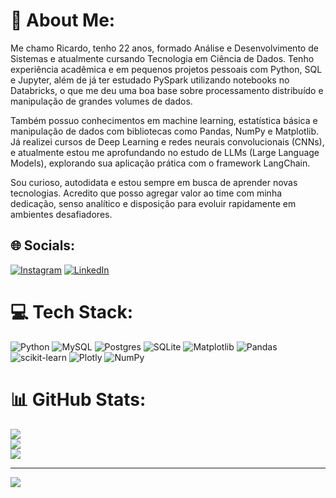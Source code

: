 # 💫 About Me:
Me chamo Ricardo, tenho 22 anos, formado Análise e Desenvolvimento de Sistemas e  atualmente cursando Tecnologia em Ciência de Dados. Tenho experiência acadêmica e em pequenos projetos pessoais com Python, SQL e Jupyter, além de já ter estudado PySpark utilizando notebooks no Databricks, o que me deu uma boa base sobre processamento distribuído e manipulação de grandes volumes de dados.

Também possuo conhecimentos em machine learning, estatística básica e manipulação de dados com bibliotecas como Pandas, NumPy e Matplotlib. Já realizei cursos de Deep Learning e redes neurais convolucionais (CNNs), e atualmente estou me aprofundando no estudo de LLMs (Large Language Models), explorando sua aplicação prática com o framework LangChain.

Sou curioso, autodidata e estou sempre em busca de aprender novas tecnologias. Acredito que posso agregar valor ao time com minha dedicação, senso analítico e disposição para evoluir rapidamente em ambientes desafiadores.


## 🌐 Socials:
[![Instagram](https://img.shields.io/badge/Instagram-%23E4405F.svg?logo=Instagram&logoColor=white)](https://instagram.com/https://www.instagram.com/ricardo_souzaa07/) [![LinkedIn](https://img.shields.io/badge/LinkedIn-%230077B5.svg?logo=linkedin&logoColor=white)](https://linkedin.com/in/https://www.linkedin.com/in/ricardo-souza-0899a9260/) 

# 💻 Tech Stack:
![Python](https://img.shields.io/badge/python-3670A0?style=for-the-badge&logo=python&logoColor=ffdd54) ![MySQL](https://img.shields.io/badge/mysql-%2300000f.svg?style=for-the-badge&logo=mysql&logoColor=white) ![Postgres](https://img.shields.io/badge/postgres-%23316192.svg?style=for-the-badge&logo=postgresql&logoColor=white) ![SQLite](https://img.shields.io/badge/sqlite-%2307405e.svg?style=for-the-badge&logo=sqlite&logoColor=white) ![Matplotlib](https://img.shields.io/badge/Matplotlib-%23ffffff.svg?style=for-the-badge&logo=Matplotlib&logoColor=black) ![Pandas](https://img.shields.io/badge/pandas-%23150458.svg?style=for-the-badge&logo=pandas&logoColor=white) ![scikit-learn](https://img.shields.io/badge/scikit--learn-%23F7931E.svg?style=for-the-badge&logo=scikit-learn&logoColor=white) ![Plotly](https://img.shields.io/badge/Plotly-%233F4F75.svg?style=for-the-badge&logo=plotly&logoColor=white) ![NumPy](https://img.shields.io/badge/numpy-%23013243.svg?style=for-the-badge&logo=numpy&logoColor=white)
# 📊 GitHub Stats:
![](https://github-readme-stats.vercel.app/api?username=rick1data&theme=react&hide_border=false&include_all_commits=false&count_private=true)<br/>
![](https://github-readme-streak-stats.herokuapp.com/?user=rick1data&theme=react&hide_border=false)<br/>
![](https://github-readme-stats.vercel.app/api/top-langs/?username=rick1data&theme=react&hide_border=false&include_all_commits=false&count_private=true&layout=compact)

---
[![](https://visitcount.itsvg.in/api?id=rick1data&icon=0&color=0)](https://visitcount.itsvg.in)

<!-- Proudly created with GPRM ( https://gprm.itsvg.in ) -->
